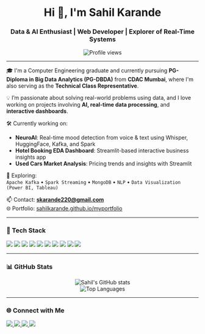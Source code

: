 <h1 align="center">Hi 👋, I'm Sahil Karande</h1>
<h3 align="center">Data & AI Enthusiast | Web Developer | Explorer of Real-Time Systems</h3>

<p align="center">
  <img src="https://komarev.com/ghpvc/?username=sahilkarande&label=Profile%20Views&color=0e75b6&style=flat" alt="Profile views" />
</p>

---

🎓 I'm a Computer Engineering graduate and currently pursuing **PG-Diploma in Big Data Analytics (PG-DBDA)** from **CDAC Mumbai**, where I'm also serving as the **Technical Class Representative**.

💡 I’m passionate about solving real-world problems using data, and I love working on projects involving **AI, real-time data processing**, and **interactive dashboards**.

🛠️ Currently working on:
- **NeuroAI**: Real-time mood detection from voice & text using Whisper, HuggingFace, Kafka, and Spark
- **Hotel Booking EDA Dashboard**: Streamlit-based interactive business insights app
- **Used Cars Market Analysis**: Pricing trends and insights with Streamlit

🌱 Exploring:  
`Apache Kafka` • `Spark Streaming` • `MongoDB` • `NLP` • `Data Visualization (Power BI, Tableau)`

📫 Contact: **skarande220@gmail.com**  
🌐 Portfolio: [sahilkarande.github.io/myportfolio](https://sahilkarande.github.io/myportfolio/)

---

### 🚀 Tech Stack

<p align="left">
  <img src="https://img.shields.io/badge/Python-3776AB?style=for-the-badge&logo=python&logoColor=white"/>
  <img src="https://img.shields.io/badge/JavaScript-F7DF1E?style=for-the-badge&logo=javascript&logoColor=black"/>
  <img src="https://img.shields.io/badge/Node.js-339933?style=for-the-badge&logo=node.js&logoColor=white"/>
  <img src="https://img.shields.io/badge/Express.js-000000?style=for-the-badge&logo=express&logoColor=white"/>
  <img src="https://img.shields.io/badge/MongoDB-4EA94B?style=for-the-badge&logo=mongodb&logoColor=white"/>
  <img src="https://img.shields.io/badge/MySQL-4479A1?style=for-the-badge&logo=mysql&logoColor=white"/>
  <img src="https://img.shields.io/badge/Streamlit-FF4B4B?style=for-the-badge&logo=streamlit&logoColor=white"/>
  <img src="https://img.shields.io/badge/Tableau-E97627?style=for-the-badge&logo=tableau&logoColor=white"/>
  <img src="https://img.shields.io/badge/Kafka-231F20?style=for-the-badge&logo=apachekafka&logoColor=white"/>
  <img src="https://img.shields.io/badge/Power%20BI-F2C811?style=for-the-badge&logo=powerbi&logoColor=black"/>
</p>

---

### 📊 GitHub Stats

<p align="center">
  <img src="https://github-readme-stats.vercel.app/api?username=sahilkarande&show_icons=true&theme=default&hide_border=true" alt="Sahil's GitHub stats"/>
  <br/>
  <img src="https://github-readme-stats.vercel.app/api/top-langs/?username=sahilkarande&layout=compact&hide_border=true" alt="Top Languages"/>
</p>

---

### 🌐 Connect with Me

<p align="left">
  <a href="https://www.linkedin.com/in/sahil-karande-a77aa7207/" target="_blank">
    <img src="https://img.shields.io/badge/LinkedIn-blue?style=for-the-badge&logo=linkedin&logoColor=white"/>
  </a>
  <a href="https://twitter.com/sahilkarande9" target="_blank">
    <img src="https://img.shields.io/badge/Twitter-1DA1F2?style=for-the-badge&logo=twitter&logoColor=white"/>
  </a>
  <a href="https://www.instagram.com/escaee/" target="_blank">
    <img src="https://img.shields.io/badge/Instagram-E4405F?style=for-the-badge&logo=instagram&logoColor=white"/>
  </a>
  <a href="https://sahilkarande.github.io/myportfolio/" target="_blank">
    <img src="https://img.shields.io/badge/Portfolio-000000?style=for-the-badge&logo=github&logoColor=white"/>
  </a>
</p>
